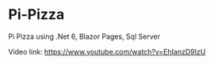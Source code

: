 # Pi-Pizza
Pi Pizza using .Net 6, Blazor Pages, Sql Server

Video link: https://www.youtube.com/watch?v=EhIanzD9IzU

